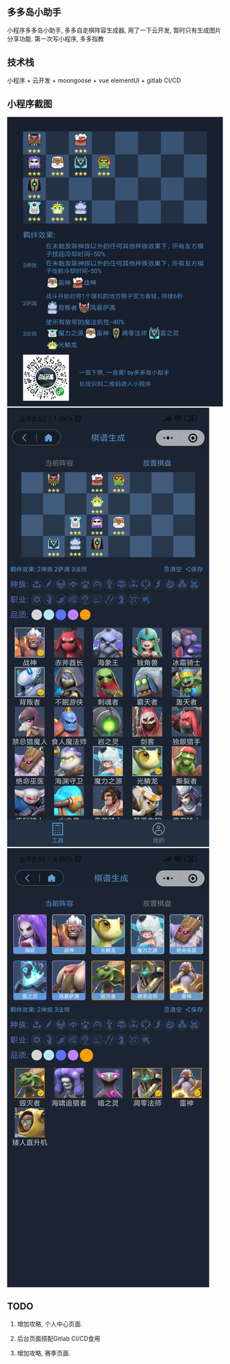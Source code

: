 ## 多多岛小助手
小程序多多岛小助手, 多多自走棋阵容生成器, 用了一下云开发, 暂时只有生成图片分享功能. 第一次写小程序, 多多指教

## 技术栈
小程序 + 云开发 + moongoose + vue elementUI + gitlab CI/CD

## 小程序截图
![image](https://raw.githubusercontent.com/TheLostXianXian/duoduo-assistant/master/images/001.jpeg)
![image](https://raw.githubusercontent.com/TheLostXianXian/duoduo-assistant/master/images/002.jpeg)
![image](https://raw.githubusercontent.com/TheLostXianXian/duoduo-assistant/master/images/003.jpeg)

## TODO
1. 增加攻略, 个人中心页面.
2. 后台页面搭配Gitlab CI/CD食用

1. 增加攻略, 赛季页面.
